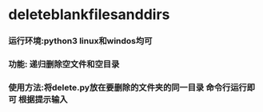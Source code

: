 # deleteblankfilesanddirs


### 运行环境:python3 linux和windos均可

### 功能: 递归删除空文件和空目录

### 使用方法:将delete.py放在要删除的文件夹的同一目录 命令行运行即可 根据提示输入
